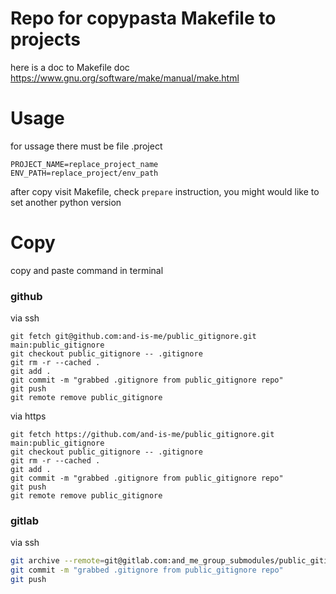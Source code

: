 # Repo for copypasta Makefile to projects

here is a doc to Makefile doc 
https://www.gnu.org/software/make/manual/make.html

# Usage

for ussage there must be file
.project 
```
PROJECT_NAME=replace_project_name
ENV_PATH=replace_project/env_path
```

after copy visit Makefile, check `prepare` instruction, you might would like to set another python version

# Copy

copy and paste command in terminal 



### github

via ssh
```
git fetch git@github.com:and-is-me/public_gitignore.git main:public_gitignore
git checkout public_gitignore -- .gitignore
git rm -r --cached .
git add .
git commit -m "grabbed .gitignore from public_gitignore repo"
git push
git remote remove public_gitignore
```

via https
```
git fetch https://github.com/and-is-me/public_gitignore.git main:public_gitignore
git checkout public_gitignore -- .gitignore
git rm -r --cached .
git add .
git commit -m "grabbed .gitignore from public_gitignore repo"
git push
git remote remove public_gitignore
```



### gitlab

via ssh
```bash
git archive --remote=git@gitlab.com:and_me_group_submodules/public_gitignore.git main .gitignore | tar xvf -
git commit -m "grabbed .gitignore from public_gitignore repo"
git push
```

